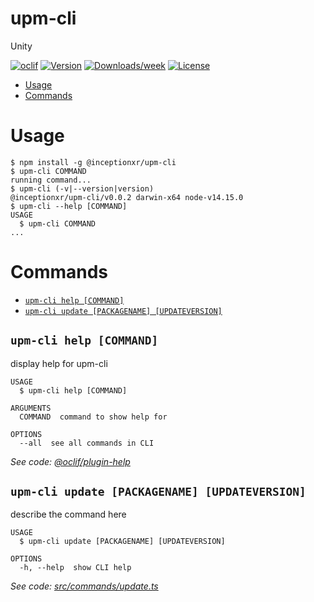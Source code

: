 upm-cli
=======

Unity 

[![oclif](https://img.shields.io/badge/cli-oclif-brightgreen.svg)](https://oclif.io)
[![Version](https://img.shields.io/npm/v/upm-cli.svg)](https://npmjs.org/package/upm-cli)
[![Downloads/week](https://img.shields.io/npm/dw/upm-cli.svg)](https://npmjs.org/package/upm-cli)
[![License](https://img.shields.io/npm/l/upm-cli.svg)](https://github.com/InceptionXR/upm-cli/blob/master/package.json)

<!-- toc -->
* [Usage](#usage)
* [Commands](#commands)
<!-- tocstop -->
# Usage
<!-- usage -->
```sh-session
$ npm install -g @inceptionxr/upm-cli
$ upm-cli COMMAND
running command...
$ upm-cli (-v|--version|version)
@inceptionxr/upm-cli/v0.0.2 darwin-x64 node-v14.15.0
$ upm-cli --help [COMMAND]
USAGE
  $ upm-cli COMMAND
...
```
<!-- usagestop -->
# Commands
<!-- commands -->
* [`upm-cli help [COMMAND]`](#upm-cli-help-command)
* [`upm-cli update [PACKAGENAME] [UPDATEVERSION]`](#upm-cli-update-packagename-updateversion)

## `upm-cli help [COMMAND]`

display help for upm-cli

```
USAGE
  $ upm-cli help [COMMAND]

ARGUMENTS
  COMMAND  command to show help for

OPTIONS
  --all  see all commands in CLI
```

_See code: [@oclif/plugin-help](https://github.com/oclif/plugin-help/blob/v3.2.0/src/commands/help.ts)_

## `upm-cli update [PACKAGENAME] [UPDATEVERSION]`

describe the command here

```
USAGE
  $ upm-cli update [PACKAGENAME] [UPDATEVERSION]

OPTIONS
  -h, --help  show CLI help
```

_See code: [src/commands/update.ts](https://github.com/InceptionXR/upm-cli/blob/vv0.0.2/src/commands/update.ts)_
<!-- commandsstop -->
